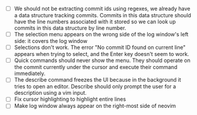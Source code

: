 
- [ ] We should not be extracting commit ids using regexes, we already have a data structure tracking commits. Commits in this data structure should have the line numbers associated with it stored so we can look up commits in this data structure by line number.
- [ ] The selection menu appears on the wrong side of the log window's left side: it covers the log window
- [ ] Selections don't work. The error "No commit ID found on current line" appears when trying to select, and the Enter key doesn't seem to work.
- [ ] Quick commands should never show the menu. They should operate on the commit currently under the cursor and execute their command immediately.
- [ ] The describe command freezes the UI because in the background it tries to open an editor. Describe should only prompt the user for a description using a vim input.
- [ ] Fix cursor highlighting to highlight entire lines
- [ ] Make log window always appear on the right-most side of neovim

